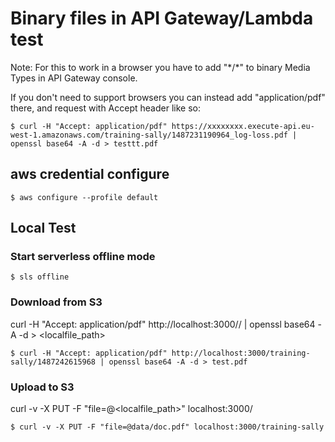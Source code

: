 # Binary files in API Gateway/Lambda test

Note: For this to work in a browser you have to add "\*/\*" to binary Media Types in API Gateway console.

If you don't need to support browsers you can instead add "application/pdf" there, and request with Accept header like so:

```
$ curl -H "Accept: application/pdf" https://xxxxxxxx.execute-api.eu-west-1.amazonaws.com/training-sally/1487231190964_log-loss.pdf | openssl base64 -A -d > testtt.pdf
```

## aws credential configure
```
$ aws configure --profile default
```

## Local Test
### Start serverless offline mode
```
$ sls offline
```

### Download from S3
curl -H "Accept: application/pdf" http://localhost:3000/<bucket>/<key> | openssl base64 -A -d > <localfile_path>
```
$ curl -H "Accept: application/pdf" http://localhost:3000/training-sally/1487242615968 | openssl base64 -A -d > test.pdf
```


### Upload to S3
curl -v -X PUT -F "file=@<localfile_path>" localhost:3000/<bucket>
```
$ curl -v -X PUT -F "file=@data/doc.pdf" localhost:3000/training-sally
```
